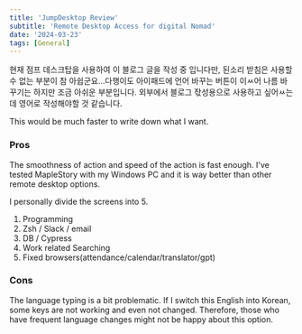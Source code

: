 ```yaml
---
title: 'JumpDesktop Review'
subtitle: 'Remote Desktop Access for digital Nomad'
date: '2024-03-23'
tags: [General]
---
```


현재 점프 데스크탑을 사용하여 이 블로그 글을 작성 중 입니다만, 된소리 받침은 사용할 수 없는 부분이 참 아쉽군요...다행이도 아이패드에 언어 바꾸는 버튼이 이ㅆ어 나름 바꾸기는 하지만 조금 아쉬운 부분입니다. 외부에서 블로그 잓성용으로 사용하고 싶어ㅆ는데 영어로 작성해야할 것 같습니다.

This would be much faster to write down what I want.

### Pros 

The smoothness of action and speed of the action is fast enough.
I've tested MapleStory with my Windows PC and it is way better than other remote desktop options.

I personally divide the screens into 5.

1. Programming
2. Zsh / Slack / email
3. DB / Cypress
4. Work related Searching
5. Fixed browsers(attendance/calendar/translator/gpt)

### Cons 

The language typing is a bit problematic.
If I switch this English into Korean, some keys are not working and even not changed.
Therefore, those who have frequent language changes might not be happy about this option.

